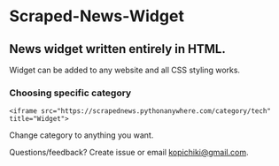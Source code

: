 # Scraped-News-Widget
## News widget written entirely in HTML.

Widget can be added to any website and all CSS styling works.

### Choosing specific category
```
<iframe src="https://scrapednews.pythonanywhere.com/category/tech" title="Widget">
```
Change category to anything you want.

Questions/feedback? Create issue or email kopichiki@gmail.com.
